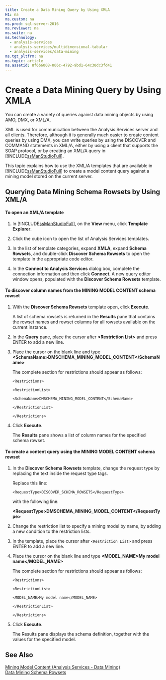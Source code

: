 ```yaml
---
title: Create a Data Mining Query by Using XMLA
H1: na
ms.custom: na
ms.prod: sql-server-2016
ms.reviewer: na
ms.suite: na
ms.technology: 
  - analysis-services
  - analysis-services/multidimensional-tabular
  - analysis-services/data-mining
ms.tgt_pltfrm: na
ms.topic: article
ms.assetid: 8f6b6008-006c-4792-9bd1-64c30dc3fd41
---
```

# Create a Data Mining Query by Using XMLA
  You can create a variety of queries against data mining objects by using AMO, DMX, or XML/A.  
  
 XML is used for communication between the Analysis Services server and all clients. Therefore, although it is generally much easier to create content queries by using DMX, you can write queries by using the DISCOVER and COMMAND statements in XML/A, either by using a client that supports the SOAP protocol, or by creating an XML/A query in [!INCLUDE[ssManStudioFull](../../Topics/TopicNameContainA/includes/ssManStudioFull_md.md)].  
  
 This topic explains how to use the XML/A templates that are available in [!INCLUDE[ssManStudioFull](../../Topics/TopicNameContainA/includes/ssManStudioFull_md.md)] to create a model content query against a mining model stored on the current server.  
  
## Querying Data Mining Schema Rowsets by Using XML/A  
  
#### To open an XML/A template  
  
1.  In [!INCLUDE[ssManStudioFull](../../Topics/TopicNameContainA/includes/ssManStudioFull_md.md)], on the **View** menu, click **Template Explorer**.  
  
2.  Click the cube icon to open the list of Analysis Services templates.  
  
3.  In the list of template categories, expand **XMLA**, expand **Schema Rowsets**, and double-click **Discover Schema Rowsets** to open the template in the appropriate code editor.  
  
4.  In the **Connect to Analysis Services** dialog box, complete the connection information and then click **Connect**. A new query editor window opens, populated with the **Discover Schema Rowsets** template.  
  
#### To discover column names from the MINING MODEL CONTENT schema rowset  
  
1.  With the **Discover Schema Rowsets** template open, click **Execute**.  
  
     A list of schema rowsets is returned in the **Results** pane that contains the rowset names and rowset columns for all rowsets available on the current instance.  
  
2.  In the **Query** pane, place the cursor after **<Restriction List\>** and press ENTER to add a new line.  
  
3.  Place the cursor on the blank line and type **<SchemaName\>DMSCHEMA_MINING_MODEL_CONTENT</SchemaName\>**  
  
     The complete section for restrictions should appear as follows:  
  
     `<Restrictions>`  
  
     `<RestrictionList>`  
  
     `<SchemaName>DMSCHEMA_MINING_MODEL_CONTENT</SchemaName>`  
  
     `</RestrictionList>`  
  
     `</Restrictions>`  
  
4.  Click **Execute**.  
  
     The **Results** pane shows a list of column names for the specified schema rowset.  
  
#### To create a content query using the MINING MODEL CONTENT schema rowset  
  
1.  In the **Discover Schema Rowsets** template, change the request type by replacing the text inside the request type tags.  
  
     Replace this line:  
  
     `<RequestType>DISCOVER_SCHEMA_ROWSETS</RequestType>`  
  
     with the following line:  
  
     **<RequestType\>DMSCHEMA_MINING_MODEL_CONTENT</RequestType\>**  
  
2.  Change the restriction list to specify a mining model by name, by adding a new condition to the restriction lists.  
  
3.  In the template, place the cursor after `<Restriction List>` and press ENTER to add a new line.  
  
4.  Place the cursor on the blank line and type **<MODEL_NAME>My model name</MODEL_NAME>**  
  
     The complete section for restrictions should appear as follows:  
  
     `<Restrictions>`  
  
     `<RestrictionList>`  
  
     `<MODEL_NAME>My model name</MODEL_NAME>`  
  
     `</RestrictionList>`  
  
     `</Restrictions>`  
  
5.  Click **Execute**.  
  
     The Results pane displays the schema definition, together with the values for the specified model.  
  
## See Also  
 [Mining Model Content &#40;Analysis Services - Data Mining&#41;](../../Topics/TopicNameNotContainA/Mining-Model-Content--Analysis-Services---Data-Mining-.md)   
 [Data Mining Schema Rowsets](../Topic/Data%20Mining%20Schema%20Rowsets.md)  
  
  